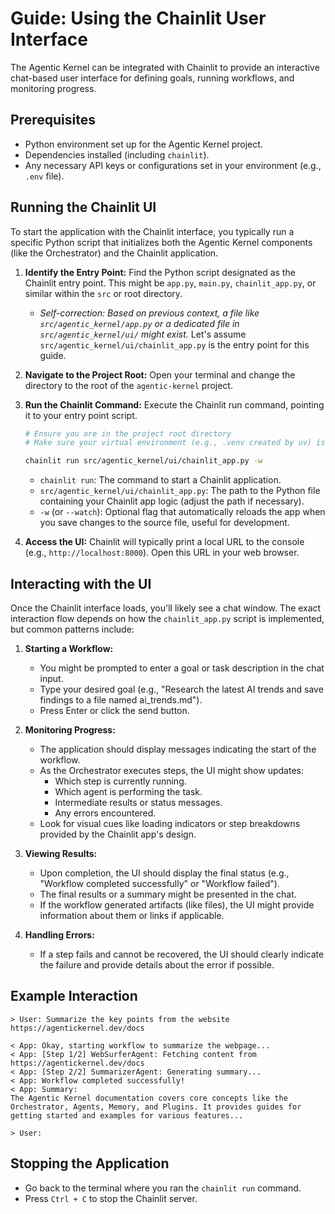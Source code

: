 # Guide: Using the Chainlit User Interface

The Agentic Kernel can be integrated with Chainlit to provide an interactive chat-based user interface for defining goals, running workflows, and monitoring progress.

## Prerequisites

*   Python environment set up for the Agentic Kernel project.
*   Dependencies installed (including `chainlit`).
*   Any necessary API keys or configurations set in your environment (e.g., `.env` file).

## Running the Chainlit UI

To start the application with the Chainlit interface, you typically run a specific Python script that initializes both the Agentic Kernel components (like the Orchestrator) and the Chainlit application.

1.  **Identify the Entry Point:** Find the Python script designated as the Chainlit entry point. This might be `app.py`, `main.py`, `chainlit_app.py`, or similar within the `src` or root directory.
    *   *Self-correction: Based on previous context, a file like `src/agentic_kernel/app.py` or a dedicated file in `src/agentic_kernel/ui/` might exist.* Let's assume `src/agentic_kernel/ui/chainlit_app.py` is the entry point for this guide.

2.  **Navigate to the Project Root:** Open your terminal and change the directory to the root of the `agentic-kernel` project.

3.  **Run the Chainlit Command:** Execute the Chainlit run command, pointing it to your entry point script.
    ```bash
    # Ensure you are in the project root directory
    # Make sure your virtual environment (e.g., .venv created by uv) is active
    
    chainlit run src/agentic_kernel/ui/chainlit_app.py -w
    ```
    *   `chainlit run`: The command to start a Chainlit application.
    *   `src/agentic_kernel/ui/chainlit_app.py`: The path to the Python file containing your Chainlit app logic (adjust the path if necessary).
    *   `-w` (or `--watch`): Optional flag that automatically reloads the app when you save changes to the source file, useful for development.

4.  **Access the UI:** Chainlit will typically print a local URL to the console (e.g., `http://localhost:8000`). Open this URL in your web browser.

## Interacting with the UI

Once the Chainlit interface loads, you'll likely see a chat window. The exact interaction flow depends on how the `chainlit_app.py` script is implemented, but common patterns include:

1.  **Starting a Workflow:**
    *   You might be prompted to enter a goal or task description in the chat input.
    *   Type your desired goal (e.g., "Research the latest AI trends and save findings to a file named ai_trends.md").
    *   Press Enter or click the send button.

2.  **Monitoring Progress:**
    *   The application should display messages indicating the start of the workflow.
    *   As the Orchestrator executes steps, the UI might show updates:
        *   Which step is currently running.
        *   Which agent is performing the task.
        *   Intermediate results or status messages.
        *   Any errors encountered.
    *   Look for visual cues like loading indicators or step breakdowns provided by the Chainlit app's design.

3.  **Viewing Results:**
    *   Upon completion, the UI should display the final status (e.g., "Workflow completed successfully" or "Workflow failed").
    *   The final results or a summary might be presented in the chat.
    *   If the workflow generated artifacts (like files), the UI might provide information about them or links if applicable.

4.  **Handling Errors:**
    *   If a step fails and cannot be recovered, the UI should clearly indicate the failure and provide details about the error if possible.

## Example Interaction

```
> User: Summarize the key points from the website https://agentickernel.dev/docs

< App: Okay, starting workflow to summarize the webpage...
< App: [Step 1/2] WebSurferAgent: Fetching content from https://agentickernel.dev/docs
< App: [Step 2/2] SummarizerAgent: Generating summary...
< App: Workflow completed successfully!
< App: Summary:
The Agentic Kernel documentation covers core concepts like the Orchestrator, Agents, Memory, and Plugins. It provides guides for getting started and examples for various features...

> User: 
```

## Stopping the Application

*   Go back to the terminal where you ran the `chainlit run` command.
*   Press `Ctrl + C` to stop the Chainlit server. 
